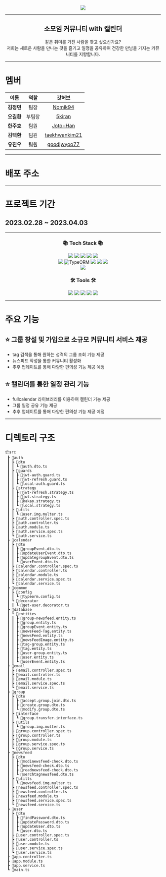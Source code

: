 <div align="center">
  <img src="https://capsule-render.vercel.app/api?type=transparent&color=auto&height=200&section=header&text=LounGe&fontSize=90" />
</div>

---

<div align='center'><h2>소모임 커뮤니티 with 캘린더</h2>
</div>
<div align='center'>같은 취미를 가진 사람을 찾고 싶으신가요?<br>
저희는 새로운 사람을 만나는 것을 즐기고 일정을 공유하여 건강한 만남을 가지는 커뮤니티를 지향합니다.
</div>

---

# 멤버

|    이름    |  역할  |                               깃허브                               |
| :--------: | :----: | :----------------------------------------------------------------: |
| **김정민** |  팀장  |       [Nomik94](https://github.com/Nomik94?tab=repositories)       |
| **오길환** | 부팀장 |        [5kiran](https://github.com/5kiran?tab=repositories)        |
| **한주호** |  팀원  |      [Joto-Han](https://github.com/Joto-Han?tab=repositories)      |
| **김택환** |  팀원  | [taekhwankim21](https://github.com/taekhwankim21?tab=repositories) |
| **유진우** |  팀원  |   [goodjwyoo77](https://github.com/goodjwyoo77?tab=repositories)   |

---

# 배포 주소

---

# 프로젝트 기간

## 2023.02.28 ~ 2023.04.03

---

<div align='center'>
<h3>📚 Tech Stack 📚</h3>
</div>
<div align='center'>
<img src="https://img.shields.io/badge/Handelbars-000000?style=flat&logo=Handlebars.js&logoColor=white"/>
<img src="https://img.shields.io/badge/CSS3-1572B6?style=flat&logo=CSS3&logoColor=white"/>
<img src="https://img.shields.io/badge/JavaScript-F7DF1E?style=flat&logo=JavaScript&logoColor=white"/>
<img src="https://img.shields.io/badge/TypeScript-3178C6?style=flat&logo=TypeScript&logoColor=white"/>
<img src="https://img.shields.io/badge/Node.js-339933?style=flat&logo=Node.js&logoColor=white"/>
<br>
<img src="https://img.shields.io/badge/NestJs-E0234E?style=flat&logo=NestJs&logoColor=white"/>
<img src="https://img.shields.io/badge/TypeORM-blue" alt="TypeORM">
<img src="https://img.shields.io/badge/AWS-232F3E?style=flat&logo=Amazon AWS&logoColor=white"/>
<img src="https://img.shields.io/badge/Jest-C21325?style=flat&logo=Jest&logoColor=white"/>
<img src="https://img.shields.io/badge/Mysql-4479A1?style=flat&logo=Mysql&logoColor=white"/>
<br>
<img src="https://img.shields.io/badge/Redis-DC382D?style=flat&logo=Redis&logoColor=white"/>
</div>

<div align='center'>
<h3>🛠 Tools 🛠</h3>
</div>
<div align='center'>
<img src="https://img.shields.io/badge/Git-F05032?style=flat&logo=Git&logoColor=white"/>
<img src="https://img.shields.io/badge/GitHub-181717?style=flat&logo=GitHub&logoColor=white"/>
<img src="https://img.shields.io/badge/Notion-000000?style=flat&logo=Notion&logoColor=white"/>
<img src="https://img.shields.io/badge/Slack-4A154B?style=flat&logo=Slack&logoColor=white"/>
<img src="https://img.shields.io/badge/Visual Studio Code-007ACC?style=flat&logo=Visual Studio Code&logoColor=white"/>
</div>

---

# 주요 기능

## ⭐️ 그룹 창설 및 가입으로 소규모 커뮤니티 서비스 제공

- tag 검색을 통해 원하는 성격의 그룹 조회 기능 제공
- 뉴스피드 작성을 통한 커뮤니티 활성화
- 추후 업데이트를 통해 다양한 편의성 기능 제공 예정

## ⭐️ 캘린더를 통한 일정 관리 기능

- fullcalendar 라이브러리를 이용하여 캘린더 기능 제공
- 그룹 일정 공유 기능 제공
- 추후 업데이트를 통해 다양한 편의성 기능 제공 예정

---

# 디렉토리 구조

```
📦src
 ┣ 📂auth
 ┃ ┣ 📂dto
 ┃ ┃ ┗ 📜auth.dto.ts
 ┃ ┣ 📂guards
 ┃ ┃ ┣ 📜jwt-auth.guard.ts
 ┃ ┃ ┣ 📜jwt-refresh.guard.ts
 ┃ ┃ ┗ 📜local-auth.guard.ts
 ┃ ┣ 📂strategy
 ┃ ┃ ┣ 📜jwt-refresh.strategy.ts
 ┃ ┃ ┣ 📜jwt.strategy.ts
 ┃ ┃ ┣ 📜kakao.strategy.ts
 ┃ ┃ ┗ 📜local.strategy.ts
 ┃ ┣ 📂utils
 ┃ ┃ ┗ 📜user.img.multer.ts
 ┃ ┣ 📜auth.controller.spec.ts
 ┃ ┣ 📜auth.controller.ts
 ┃ ┣ 📜auth.module.ts
 ┃ ┣ 📜auth.service.spec.ts
 ┃ ┗ 📜auth.service.ts
 ┣ 📂calendar
 ┃ ┣ 📂dto
 ┃ ┃ ┣ 📜groupEvent.dto.ts
 ┃ ┃ ┣ 📜updateUserEvent.dto.ts
 ┃ ┃ ┣ 📜updategroupEvent.dto.ts
 ┃ ┃ ┗ 📜userEvent.dto.ts
 ┃ ┣ 📜calendar.controller.spec.ts
 ┃ ┣ 📜calendar.controller.ts
 ┃ ┣ 📜calendar.module.ts
 ┃ ┣ 📜calendar.service.spec.ts
 ┃ ┗ 📜calendar.service.ts
 ┣ 📂common
 ┃ ┣ 📂config
 ┃ ┃ ┗ 📜typeorm.config.ts
 ┃ ┗ 📂decorator
 ┃ ┃ ┗ 📜get-user.decorator.ts
 ┣ 📂database
 ┃ ┗ 📂entities
 ┃ ┃ ┣ 📜group-newsfeed.entity.ts
 ┃ ┃ ┣ 📜group.entity.ts
 ┃ ┃ ┣ 📜groupEvent.entity.ts
 ┃ ┃ ┣ 📜newsFeed-Tag.entity.ts
 ┃ ┃ ┣ 📜newsFeed.entity.ts
 ┃ ┃ ┣ 📜newsFeedImage.entity.ts
 ┃ ┃ ┣ 📜tag-group.entity.ts
 ┃ ┃ ┣ 📜tag.entity.ts
 ┃ ┃ ┣ 📜user-group.entity.ts
 ┃ ┃ ┣ 📜user.entity.ts
 ┃ ┃ ┗ 📜userEvent.entity.ts
 ┣ 📂email
 ┃ ┣ 📜email.controller.spec.ts
 ┃ ┣ 📜email.controller.ts
 ┃ ┣ 📜email.module.ts
 ┃ ┣ 📜email.service.spec.ts
 ┃ ┗ 📜email.service.ts
 ┣ 📂group
 ┃ ┣ 📂dto
 ┃ ┃ ┣ 📜accept.group.join.dto.ts
 ┃ ┃ ┣ 📜create.group.dto.ts
 ┃ ┃ ┗ 📜modify.group.dto.ts
 ┃ ┣ 📂interface
 ┃ ┃ ┗ 📜group.transfer.interface.ts
 ┃ ┣ 📂utils
 ┃ ┃ ┗ 📜group.img.multer.ts
 ┃ ┣ 📜group.controller.spec.ts
 ┃ ┣ 📜group.controller.ts
 ┃ ┣ 📜group.module.ts
 ┃ ┣ 📜group.service.spec.ts
 ┃ ┗ 📜group.service.ts
 ┣ 📂newsfeed
 ┃ ┣ 📂dto
 ┃ ┃ ┣ 📜modinewsfeed-check.dto.ts
 ┃ ┃ ┣ 📜newsfeed-check.dto.ts
 ┃ ┃ ┣ 📜readnewsfeed-check.dto.ts
 ┃ ┃ ┗ 📜serchtagnewsfeed.dto.ts
 ┃ ┣ 📂utills
 ┃ ┃ ┗ 📜newsfeed.img.multer.ts
 ┃ ┣ 📜newsfeed.controller.spec.ts
 ┃ ┣ 📜newsfeed.controller.ts
 ┃ ┣ 📜newsfeed.module.ts
 ┃ ┣ 📜newsfeed.service.spec.ts
 ┃ ┗ 📜newsfeed.service.ts
 ┣ 📂user
 ┃ ┣ 📂dto
 ┃ ┃ ┣ 📜findPassword.dto.ts
 ┃ ┃ ┣ 📜updatePassword.dto.ts
 ┃ ┃ ┣ 📜updateUser.dto.ts
 ┃ ┃ ┗ 📜user.dto.ts
 ┃ ┣ 📜user.controller.spec.ts
 ┃ ┣ 📜user.controller.ts
 ┃ ┣ 📜user.module.ts
 ┃ ┣ 📜user.service.spec.ts
 ┃ ┗ 📜user.service.ts
 ┣ 📜app.controller.ts
 ┣ 📜app.module.ts
 ┣ 📜app.service.ts
 ┗ 📜main.ts
```
